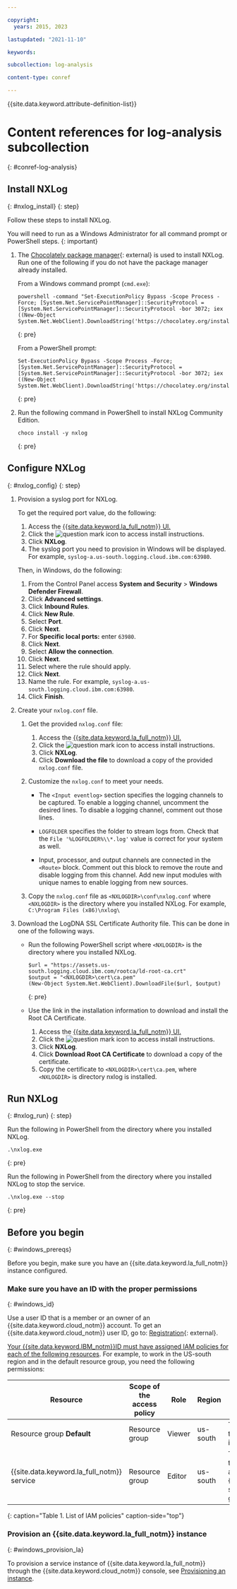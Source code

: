 ```yaml
---

copyright:
  years: 2015, 2023

lastupdated: "2021-11-10"

keywords:

subcollection: log-analysis

content-type: conref

---
```


{{site.data.keyword.attribute-definition-list}}

# Content references for log-analysis subcollection
{: #conref-log-analysis}



## Install NXLog
{: #nxlog_install}
{: step}

Follow these steps to install NXLog.

You will need to run as a Windows Administrator for all command prompt or PowerShell steps.
{: important}

1. The [Chocolately package manager](https://chocolatey.org/){: external} is used to install NXLog.  Run one of the following if you do not have the package manager already installed.

    From a Windows command prompt (`cmd.exe`):

    ```text
    powershell -command "Set-ExecutionPolicy Bypass -Scope Process -Force; [System.Net.ServicePointManager]::SecurityProtocol = [System.Net.ServicePointManager]::SecurityProtocol -bor 3072; iex ((New-Object System.Net.WebClient).DownloadString('https://chocolatey.org/install.ps1'))"
    ```
    {: pre}

    From a PowerShell prompt:

    ```text
    Set-ExecutionPolicy Bypass -Scope Process -Force; [System.Net.ServicePointManager]::SecurityProtocol = [System.Net.ServicePointManager]::SecurityProtocol -bor 3072; iex ((New-Object System.Net.WebClient).DownloadString('https://chocolatey.org/install.ps1'))
    ```
    {: pre}


2. Run the following command in PowerShell to install NXLog Community Edition.

    ```text
    choco install -y nxlog
    ```
    {: pre}


## Configure NXLog
{: #nxlog_config}
{: step}

1. Provision a syslog port for NXLog.

    To get the required port value, do the following:

    1. Access the [{{site.data.keyword.la_full_notm}} UI.](/docs/log-analysis?topic=log-analysis-launch#launch_cloud_ui)
    2. Click the ![question mark icon](../images/question_mark.png "question mark icon") to access install instructions.
    3. Click **NXLog**.
    4. The syslog port you need to provision in Windows will be displayed.  For example, `syslog-a.us-south.logging.cloud.ibm.com:63980`.

    Then, in Windows, do the following:

    1. From the Control Panel access **System and Security** > **Windows Defender Firewall**.
    2. Click **Advanced settings**.
    3. Click **Inbound Rules**.
    4. Click **New Rule**.
    5. Select **Port**.
    6. Click **Next**.
    7. For **Specific local ports:** enter `63980`.
    8. Click **Next**.
    9. Select **Allow the connection**.
    10. Click **Next**.
    11. Select where the rule should apply.
    12. Click **Next**.
    13. Name the rule.  For example, `syslog-a.us-south.logging.cloud.ibm.com:63980`.
    14. Click **Finish**.

2. Create your `nxlog.conf` file.

    1. Get the provided `nxlog.conf` file:

        1. Access the [{{site.data.keyword.la_full_notm}} UI.](/docs/log-analysis?topic=log-analysis-launch#launch_cloud_ui)
        2. Click the ![question mark icon](../images/question_mark.png "question mark icon") to access install instructions.
        3. Click **NXLog**.
        4. Click **Download the file** to download a copy of the provided `nxlog.conf` file.

    2. Customize the `nxlog.conf` to meet your needs.

       * The `<Input eventlog>` section specifies the logging channels to be captured.  To enable a logging channel, uncomment the desired lines.  To disable a logging channel, comment out those lines.

       * `LOGFOLDER` specifies the folder to stream logs from.  Check that the `File '%LOGFOLDER%\\*.log'` value is correct for your system as well.

       * Input, processor, and output channels are connected in the `<Route>` block.  Comment out this block to remove the route and disable logging from this channel.  Add new input modules with unique names to enable logging from new sources.

    3. Copy the `nxlog.conf` file as `<NXLOGDIR>\conf\nxlog.conf` where `<NXLOGDIR>` is the directory where you installed NXLog.  For example, `C:\Program Files (x86)\nxlog\`

3. Download the LogDNA SSL Certificate Authority file.  This can be done in one of the following ways.

   * Run the following PowerShell script where `<NXLOGDIR>` is the directory where you installed NXLog.

      ```text
      $url = "https://assets.us-south.logging.cloud.ibm.com/rootca/ld-root-ca.crt"
      $output = "<NXLOGDIR>\cert\ca.pem"
      (New-Object System.Net.WebClient).DownloadFile($url, $output)
      ```
      {: pre}

   * Use the link in the installation information to download and install the Root CA Certificate.

        1. Access the [{{site.data.keyword.la_full_notm}} UI.](/docs/log-analysis?topic=log-analysis-launch#launch_cloud_ui)
        2. Click the ![question mark icon](../images/question_mark.png "question mark icon") to access install instructions.
        3. Click **NXLog**.
        4. Click **Download Root CA Certificate** to download a copy of the certificate.
        5. Copy the certificate to `<NXLOGDIR>\cert\ca.pem`, where `<NXLOGDIR>` is directory nxlog is installed.



## Run NXLog
{: #nxlog_run}
{: step}

Run the following in PowerShell from the directory where you installed NXLog.

```text
.\nxlog.exe
```
{: pre}

Run the following in PowerShell from the directory where you installed NXLog to stop the service.

```text
.\nxlog.exe --stop
```
{: pre}



## Before you begin
{: #windows_prereqs}

Before you begin, make sure you have an {{site.data.keyword.la_full_notm}} instance configured.

### Make sure you have an ID with the proper permissions
{: #windows_id}

Use a user ID that is a member or an owner of an {{site.data.keyword.cloud_notm}} account. To get an {{site.data.keyword.cloud_notm}} user ID, go to: [Registration](https://cloud.ibm.com/login){: external}.

[Your {{site.data.keyword.IBM_notm}}ID must have assigned IAM policies for each of the following resources](/docs/log-analysis?topic=log-analysis-work_iam). For example, to work in the US-south region and in the default resource group, you need the following permissions:

| Resource                             | Scope of the access policy | Role    | Region    | Information                  |
|--------------------------------------|----------------------------|---------|-----------|------------------------------|
| Resource group **Default**           |  Resource group            | Viewer  | us-south  | This policy is required to allow the user to see service instances in the Default resource group.    |
| {{site.data.keyword.la_full_notm}} service |  Resource group      | Editor  | us-south  | This policy is required to allow the user to provision and administer the {{site.data.keyword.la_full_notm}} service in the Default resource group.   |
{: caption="Table 1. List of IAM policies" caption-side="top"}

### Provision an {{site.data.keyword.la_full_notm}} instance
{: #windows_provision_la}

To provision a service instance of {{site.data.keyword.la_full_notm}} through the {{site.data.keyword.cloud_notm}} console, see [Provisioning an instance](/docs/log-analysis?topic=log-analysis-provision).
